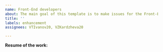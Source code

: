 ```yaml
---
name: Front-End developers
about: The main goal of this template is to make issues for the Front-End developers
title: ''
labels: enhancement
assignees: VTIvanov20, VZKardzheva20

---
```


**Resume of the work:**
